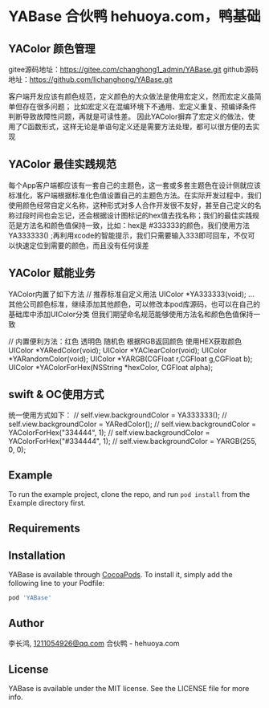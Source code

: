 # YABase 合伙鸭 hehuoya.com，鸭基础

## YAColor 颜色管理
gitee源码地址：https://gitee.com/changhong1_admin/YABase.git
github源码地址：https://github.com/lichanghong/YABase.git

客户端开发应该有颜色规范，定义颜色的大众做法是使用宏定义，然而宏定义虽简单但存在很多问题；
比如宏定义在混编环境下不通用、宏定义重复、预编译条件判断导致故障性问题，再就是可读性差。 
因此YAColor摒弃了宏定义的做法，使用了C函数形式，这样无论是单语句定义还是需要方法处理，都可以很方便的去实现

## YAColor 最佳实践规范
每个App客户端都应该有一套自己的主题色，这一套或多套主题色在设计侧就应该标准化，客户端根据标准化色值设置自己的主题色方法。在实际开发过程中，我们使用颜色经常自定义名称，这种形式对多人合作开发很不友好，甚至自己定义的名称过段时间也会忘记，还会根据设计图标记的hex值去找名称；我们的最佳实践规范是方法名和颜色值保持一致，比如：hex是 #333333的颜色，我们使用方法 YA333333() ;再利用xcode的智能提示，我们只需要输入333即可回车，不仅可以快速定位到需要的颜色，而且没有任何误差

## YAColor 赋能业务
YAColor内置了如下方法
// 推荐标准自定义用法
UIColor *YA333333(void); 
... 其他公司颜色标准，继续添加其他颜色，可以修改本pod库源码，也可以在自己的基础库中添加UIColor分类
但我们期望命名规范能够使用方法名和颜色色值保持一致


// 内置便利方法：红色 透明色 随机色 根据RGB返回颜色 使用HEX获取颜色
UIColor *YARedColor(void);
UIColor *YAClearColor(void);
UIColor *YARandomColor(void);
UIColor *YARGB(CGFloat r,CGFloat g,CGFloat b);
UIColor *YAColorForHex(NSString *hexColor, CGFloat alpha);

## swift & OC使用方式
统一使用方式如下：
//        self.view.backgroundColor = YA333333();
//        self.view.backgroundColor = YARedColor();
//        self.view.backgroundColor = YAColorForHex("334444", 1);
//        self.view.backgroundColor = YAColorForHex("#334444", 1);
//        self.view.backgroundColor = YARGB(255, 0, 0);


## Example
To run the example project, clone the repo, and run `pod install` from the Example directory first.

## Requirements
## Installation

YABase is available through [CocoaPods](https://cocoapods.org). To install
it, simply add the following line to your Podfile:

```ruby
pod 'YABase'
```

## Author

李长鸿, 1211054926@qq.com
合伙鸭 - hehuoya.com

## License

YABase is available under the MIT license. See the LICENSE file for more info.
